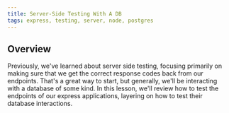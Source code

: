 ```yaml
---
title: Server-Side Testing With A DB
tags: express, testing, server, node, postgres
---
```


## Overview

Previously, we've learned about server side testing, focusing primarily on
making sure that we get the correct response codes back from our endpoints.
That's a great way to start, but generally, we'll be interacting with a database
of some kind. In this lesson, we'll review how to test the endpoints of our
express applications, layering on how to test their database interactions.
